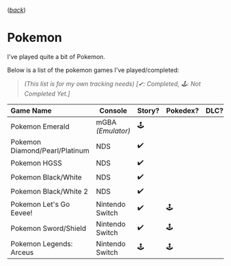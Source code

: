 ([*back*](README.md))
# Pokemon

I've played quite a bit of Pokemon.

Below is a list of the pokemon games I've played/completed:
<br/>
> _(This list is for my own tracking needs) [✔: Completed, 🕹: Not Completed Yet.]_

| Game Name              | Console  | Story? | Pokedex? | DLC? | ShinyDex? |
| :--------------------- | -------- | ------ | -------- | ---- | --------- |
| Pokemon Emerald        | mGBA _(Emulator)_ | 🕹️||||
| Pokemon Diamond/Pearl/Platinum  | NDS|✔️||||
| Pokemon HGSS           | NDS     |✔️ ||||
| Pokemon Black/White    | NDS     |✔️ ||||
| Pokemon Black/White 2  | NDS     |✔️||||
| Pokemon Let's Go Eevee!| Nintendo Switch|✔️|🕹️||🕹️|
| Pokemon Sword/Shield   | Nintendo Switch|✔️|🕹️||🕹️|
| Pokemon Legends: Arceus| Nintendo Switch|🕹️|🕹️||🕹️|
